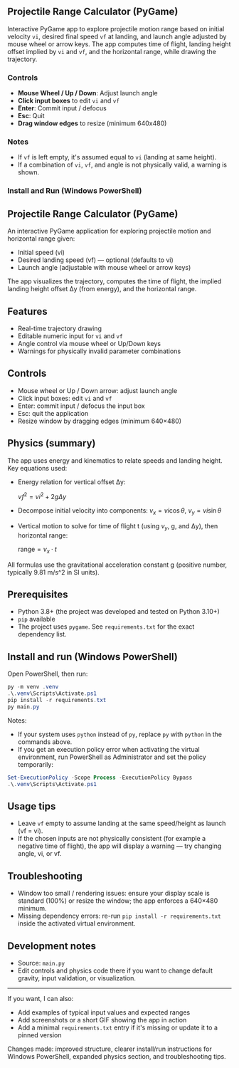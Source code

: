 ## Projectile Range Calculator (PyGame)

Interactive PyGame app to explore projectile motion range based on initial velocity `vi`, desired final speed `vf` at landing, and launch angle adjusted by mouse wheel or arrow keys. The app computes time of flight, landing height offset implied by `vi` and `vf`, and the horizontal range, while drawing the trajectory.

### Controls
- **Mouse Wheel / Up / Down**: Adjust launch angle
- **Click input boxes** to edit `vi` and `vf`
- **Enter**: Commit input / defocus
- **Esc**: Quit
- **Drag window edges** to resize (minimum 640x480)

### Notes
- If `vf` is left empty, it's assumed equal to `vi` (landing at same height).
- If a combination of `vi`, `vf`, and angle is not physically valid, a warning is shown.

### Install and Run (Windows PowerShell)
## Projectile Range Calculator (PyGame)

An interactive PyGame application for exploring projectile motion and horizontal range given:

- Initial speed (vi)
- Desired landing speed (vf) — optional (defaults to vi)
- Launch angle (adjustable with mouse wheel or arrow keys)

The app visualizes the trajectory, computes the time of flight, the implied landing height offset Δy (from energy), and the horizontal range.

## Features

- Real-time trajectory drawing
- Editable numeric input for `vi` and `vf`
- Angle control via mouse wheel or Up/Down keys
- Warnings for physically invalid parameter combinations

## Controls

- Mouse wheel or Up / Down arrow: adjust launch angle
- Click input boxes: edit `vi` and `vf`
- Enter: commit input / defocus the input box
- Esc: quit the application
- Resize window by dragging edges (minimum 640×480)

## Physics (summary)

The app uses energy and kinematics to relate speeds and landing height. Key equations used:

- Energy relation for vertical offset Δy:

	$vf^2 = vi^2 + 2 g \Delta y$

- Decompose initial velocity into components: $v_{x}=vi\cos\theta$, $v_{y}=vi\sin\theta$

- Vertical motion to solve for time of flight t (using $v_y$, g, and Δy), then horizontal range:

	$\text{range} = v_x \cdot t$

All formulas use the gravitational acceleration constant g (positive number, typically 9.81 m/s^2 in SI units).

## Prerequisites

- Python 3.8+ (the project was developed and tested on Python 3.10+)
- `pip` available
- The project uses `pygame`. See `requirements.txt` for the exact dependency list.

## Install and run (Windows PowerShell)

Open PowerShell, then run:

```powershell
py -m venv .venv
.\.venv\Scripts\Activate.ps1
pip install -r requirements.txt
py main.py
```

Notes:

- If your system uses `python` instead of `py`, replace `py` with `python` in the commands above.
- If you get an execution policy error when activating the virtual environment, run PowerShell as Administrator and set the policy temporarily:

```powershell
Set-ExecutionPolicy -Scope Process -ExecutionPolicy Bypass
.\.venv\Scripts\Activate.ps1
```

## Usage tips

- Leave `vf` empty to assume landing at the same speed/height as launch (vf = vi).
- If the chosen inputs are not physically consistent (for example a negative time of flight), the app will display a warning — try changing angle, vi, or vf.

## Troubleshooting

- Window too small / rendering issues: ensure your display scale is standard (100%) or resize the window; the app enforces a 640×480 minimum.
- Missing dependency errors: re-run `pip install -r requirements.txt` inside the activated virtual environment.

## Development notes

- Source: `main.py`
- Edit controls and physics code there if you want to change default gravity, input validation, or visualization.

---

If you want, I can also:

- Add examples of typical input values and expected ranges
- Add screenshots or a short GIF showing the app in action
- Add a minimal `requirements.txt` entry if it's missing or update it to a pinned version

Changes made: improved structure, clearer install/run instructions for Windows PowerShell, expanded physics section, and troubleshooting tips.


